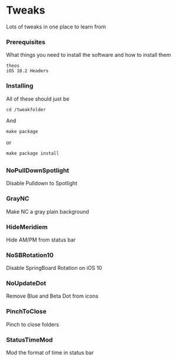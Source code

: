 # Tweaks

Lots of tweaks in one place to learn from

### Prerequisites

What things you need to install the software and how to install them

```
theos
iOS 10.2 Headers
```

### Installing

All of these should just be

```
cd /tweakfolder
```

And 

```
make package
```

or 

```
make package install
```

## 


### NoPullDownSpotlight

Disable Pulldown to Spotlight

### GrayNC

Make NC a gray plain background

### HideMeridiem

Hide AM/PM from status bar

### NoSBRotation10

Disable SpringBoard Rotation on iOS 10

### NoUpdateDot

Remove Blue and Beta Dot from icons

### PinchToClose

Pinch to close folders

### StatusTimeMod

Mod the format of time in status bar
